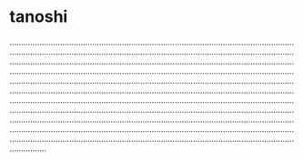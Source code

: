 # tanoshi

....................................................................................................................................................................................................................................................................................................................................................................................................................................................................................................................................................................................................................................................................................................................................................................................................................................................................................................................................................................................................................................................................................................................................................................................................................................................................................................................................................................................................................................